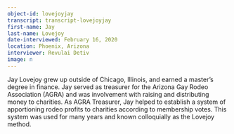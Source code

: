 ```yaml
---
object-id: lovejoyjay  
transcript: transcript-lovejoyjay  
first-name: Jay
last-name: Lovejoy
date-interviewed: February 16, 2020
location: Phoenix, Arizona 
interviewer: Revulai Detiv
image: n
---
```

Jay Lovejoy grew up outside of Chicago, Illinois, and earned a master’s degree in finance. Jay served as treasurer for the Arizona Gay Rodeo Association (AGRA) and was involvement with raising and distributing money to charities. As AGRA Treasurer, Jay helped to establish a system of apportioning rodeo profits to charities according to membership votes. This system was used for many years and known colloquially as the Lovejoy method.
